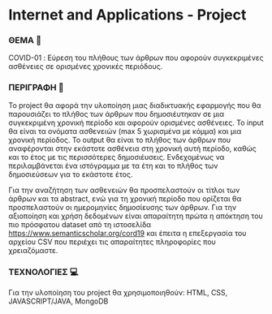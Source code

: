 # Internet and Applications - Project

### ΘΕΜΑ :memo: 
COVID-01 : Εύρεση του πλήθους των άρθρων που αφορούν συγκεκριμένες ασθένειες σε ορισμένες χρονικές περιόδους.

### ΠΕΡΙΓΡΑΦΗ :mag_right:
To project θα αφορά την υλοποίηση μιας διαδικτυακής εφαρμογής που θα παρουσιάζει το πλήθος των άρθρων που δημοσιέυτηκαν σε μια συγκεκριμένη χρονική περίοδο και αφορούν ορισμένες ασθένειες. Το input θα είναι τα ονόματα ασθενειών (max 5 χωρισμένα με κόμμα) και μια χρονική περίοδος. Το output θα είναι το πλήθος των άρθρων που αναφέρονται στην εκάστοτε ασθένεια στη χρονική αυτή περίοδο, καθώς και το έτος με τις περισσότερες δημοσιέυσεις. Ενδεχομένως να περιλαμβάνεται ένα ιστόγραμμα με τα έτη και το πλήθος των δημοσιεύσεων για το εκάστοτε έτος. 

Για την αναζήτηση των ασθενειών θα προσπελαστούν οι τίτλοι των άρθρων και τα abstract, ενώ για τη χρονική περίοδο που ορίζεται θα προσπελαστούν οι ημερομηνίες δημοσίευσης των άρθρων. Για την αξιοποίηση και χρήση δεδομένων είναι απαραίτητη πρώτα η απόκτηση του πιο πρόσφατου dataset από τη ιστοσελίδα https://www.semanticscholar.org/cord19 και έπειτα η επεξεργασία του αρχείου CSV που περιέχει τις απαραίτητες πληροφορίες που χρειαζόμαστε. 

### ΤΕΧΝΟΛΟΓΙΕΣ :computer:
Για την υλοποίηση του project θα χρησιμοποιηθούν:
HTML,
CSS,
JAVASCRIPT/JAVA, 
MongoDB
